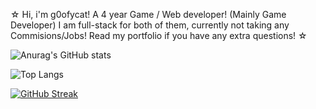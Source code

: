 ☆ Hi, i'm g0ofycat! A 4 year Game / Web developer! (Mainly Game Developer) I am full-stack for both of them, currently not taking any Commisions/Jobs! Read my portfolio if you have any extra questions! ☆ 

![Anurag's GitHub stats](https://github-readme-stats.vercel.app/api?username=g0ofycat&show_icons=true&theme=shadow_red)

![Top Langs](https://github-readme-stats.vercel.app/api/top-langs/?username=g0ofycat&hide_progress=false&theme=shadow_red)

[![GitHub Streak](https://github-readme-streak-stats.herokuapp.com?user=g0ofycat&theme=shadow-red)](https://git.io/streak-stats)
